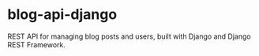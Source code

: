 # blog-api-django
REST API for managing blog posts and users, built with Django and Django REST Framework.
